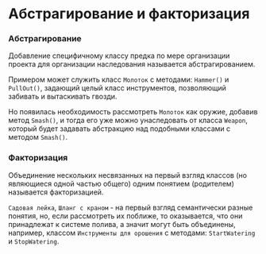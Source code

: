 # Абстрагирование и факторизация

### Абстрагирование

Добавление специфичному классу предка по мере организации проекта для организации наследования называется абстрагированием.

Примером может служить класс `Молоток` с методами: `Hammer()` и `PullOut()`, задающий целый класс инструментов, позволяющий забивать и вытаскивать гвозди. 

Но появилась необходимость рассмотреть `Молоток` как оружие, добавив метод `Smash()`, и тогда его уже можно унаследовать от класса `Weapon`, который будет задавать абстракцию над подобными классами с методом `Smash()`.

### Факторизация

Объединение нескольких несвязанных на первый взгляд классов (но являющиеся одной частью общего) одним понятием (родителем) называется факторизацией.

`Садовая лейка`, `Шланг с краном` - на первый взгляд семантически разные понятия, но, если рассмотреть их поближе, то оказывается, что они принадлежат к системе полива, а значит могут быть объединены, например, классом `Инструменты для орошения` с методами: `StartWatering` и `StopWatering`.
